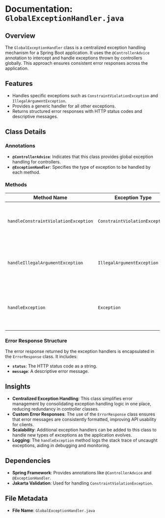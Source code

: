# Documentation: `GlobalExceptionHandler.java`

## Overview
The `GlobalExceptionHandler` class is a centralized exception handling mechanism for a Spring Boot application. It uses the `@ControllerAdvice` annotation to intercept and handle exceptions thrown by controllers globally. This approach ensures consistent error responses across the application.

## Features
- Handles specific exceptions such as `ConstraintViolationException` and `IllegalArgumentException`.
- Provides a generic handler for all other exceptions.
- Returns structured error responses with HTTP status codes and descriptive messages.

## Class Details

### Annotations
- **`@ControllerAdvice`**: Indicates that this class provides global exception handling for controllers.
- **`@ExceptionHandler`**: Specifies the type of exception to be handled by each method.

### Methods

| Method Name                              | Exception Type                  | HTTP Status Code         | Description                                                                 |
|------------------------------------------|----------------------------------|--------------------------|-----------------------------------------------------------------------------|
| `handleConstraintViolationException`     | `ConstraintViolationException`  | `HttpStatus.BAD_REQUEST` | Handles validation errors caused by constraint violations.                 |
| `handleIllegalArgumentException`         | `IllegalArgumentException`      | `HttpStatus.BAD_REQUEST` | Handles errors caused by invalid arguments passed to methods.              |
| `handleException`                        | `Exception`                     | `HttpStatus.INTERNAL_SERVER_ERROR` | Handles all other uncaught exceptions and logs the stack trace.            |

### Error Response Structure
The error response returned by the exception handlers is encapsulated in the `ErrorResponse` class. It includes:
- **`status`**: The HTTP status code as a string.
- **`message`**: A descriptive error message.

## Insights
- **Centralized Exception Handling**: This class simplifies error management by consolidating exception handling logic in one place, reducing redundancy in controller classes.
- **Custom Error Responses**: The use of the `ErrorResponse` class ensures that error messages are consistently formatted, improving API usability for clients.
- **Scalability**: Additional exception handlers can be added to this class to handle new types of exceptions as the application evolves.
- **Logging**: The `handleException` method logs the stack trace of uncaught exceptions, aiding in debugging and monitoring.

## Dependencies
- **Spring Framework**: Provides annotations like `@ControllerAdvice` and `@ExceptionHandler`.
- **Jakarta Validation**: Used for handling `ConstraintViolationException`.

## File Metadata
- **File Name**: `GlobalExceptionHandler.java`
